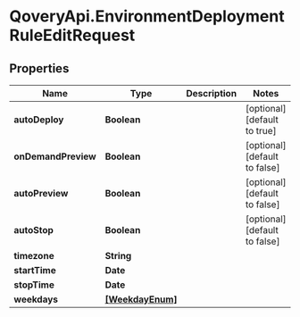# QoveryApi.EnvironmentDeploymentRuleEditRequest

## Properties

Name | Type | Description | Notes
------------ | ------------- | ------------- | -------------
**autoDeploy** | **Boolean** |  | [optional] [default to true]
**onDemandPreview** | **Boolean** |  | [optional] [default to false]
**autoPreview** | **Boolean** |  | [optional] [default to false]
**autoStop** | **Boolean** |  | [optional] [default to false]
**timezone** | **String** |  | 
**startTime** | **Date** |  | 
**stopTime** | **Date** |  | 
**weekdays** | [**[WeekdayEnum]**](WeekdayEnum.md) |  | 


